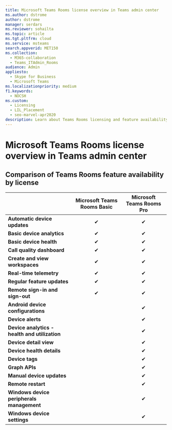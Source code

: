 ```yaml
---
title: Microsoft Teams Rooms license overview in Teams admin center
ms.author: dstrome
author: dstrome
manager: serdars
ms.reviewer: sohailta
ms.topic: article
ms.tgt.pltfrm: cloud
ms.service: msteams
search.appverid: MET150
ms.collection: 
  - M365-collaboration
  - Teams_ITAdmin_Rooms
audience: Admin
appliesto: 
  - Skype for Business
  - Microsoft Teams
ms.localizationpriority: medium
f1.keywords: 
  - NOCSH
ms.custom: 
  - Licensing
  - LIL_Placement
  - seo-marvel-apr2020
description: Learn about Teams Rooms licensing and feature availability in Teams admin center.
---
```


# Microsoft Teams Rooms license overview in Teams admin center

## Comparison of Teams Rooms feature availability by license

|                                               | Microsoft Teams Rooms Basic | Microsoft Teams Rooms Pro |
|:----------------------------------------------|:---------------------------:|:-------------------------:|
| **Automatic device updates**                  | &#x2714;                    | &#x2714;                  |
| **Basic device analytics**                    | &#x2714;                    | &#x2714;                  |
| **Basic device health**                       | &#x2714;                    | &#x2714;                  |
| **Call quality dashboard**                    | &#x2714;                    | &#x2714;                  |
| **Create and view workspaces**                | &#x2714;                    | &#x2714;                  |
| **Real-time telemetry**                       | &#x2714;                    | &#x2714;                  |
| **Regular feature updates**                   | &#x2714;                    | &#x2714;                  |
| **Remote sign-in and sign-out**               | &#x2714;                    | &#x2714;                  |
| **Android device configurations**             |                             | &#x2714;                  |
| **Device alerts**                             |                             | &#x2714;                  |
| **Device analytics - health and utilization** |                             | &#x2714;                  |
| **Device detail view**                        |                             | &#x2714;                  |
| **Device health details**                     |                             | &#x2714;                  |
| **Device tags**                               |                             | &#x2714;                  |
| **Graph APIs**                                |                             | &#x2714;                  |
| **Manual device updates**                     |                             | &#x2714;                  |
| **Remote restart**                            |                             | &#x2714;                  |
| **Windows device peripherals management**     |                             | &#x2714;                  |
| **Windows device settings**                   |                             | &#x2714;                  |
